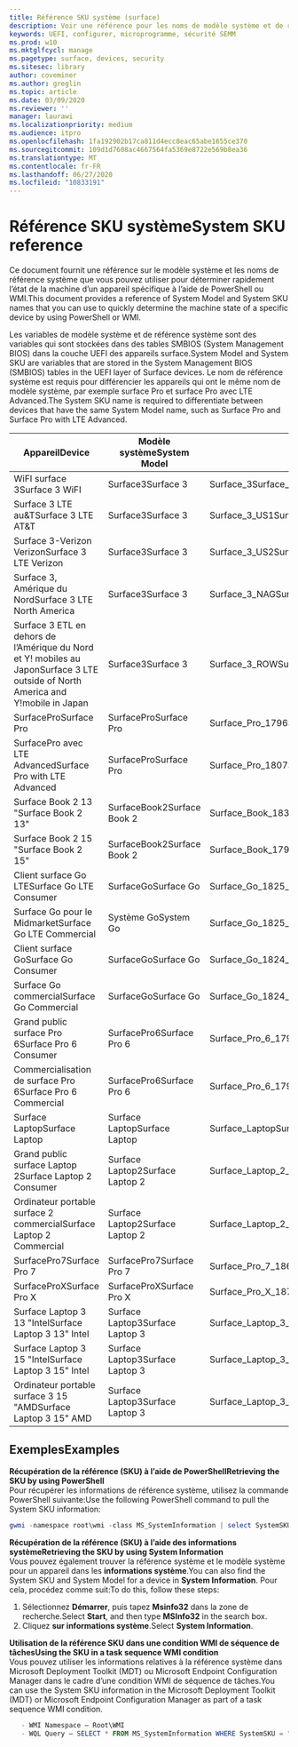 ```yaml
---
title: Référence SKU système (surface)
description: Voir une référence pour les noms de modèle système et de référence système.
keywords: UEFI, configurer, microprogramme, sécurité SEMM
ms.prod: w10
ms.mktglfcycl: manage
ms.pagetype: surface, devices, security
ms.sitesec: library
author: coveminer
ms.author: greglin
ms.topic: article
ms.date: 03/09/2020
ms.reviewer: ''
manager: laurawi
ms.localizationpriority: medium
ms.audience: itpro
ms.openlocfilehash: 1fa192902b17ca811d4ecc8eac65abe1655ce370
ms.sourcegitcommit: 109d1d7608ac4667564fa5369e8722e569b8ea36
ms.translationtype: MT
ms.contentlocale: fr-FR
ms.lasthandoff: 06/27/2020
ms.locfileid: "10833191"
---
```

# <span data-ttu-id="fccc2-104">Référence SKU système</span><span class="sxs-lookup"><span data-stu-id="fccc2-104">System SKU reference</span></span>

<span data-ttu-id="fccc2-105">Ce document fournit une référence sur le modèle système et les noms de référence système que vous pouvez utiliser pour déterminer rapidement l’état de la machine d’un appareil spécifique à l’aide de PowerShell ou WMI.</span><span class="sxs-lookup"><span data-stu-id="fccc2-105">This document provides a reference of System Model and System SKU names that you can use to quickly determine the machine state of a specific device by using PowerShell or WMI.</span></span>

<span data-ttu-id="fccc2-106">Les variables de modèle système et de référence système sont des variables qui sont stockées dans des tables SMBIOS (System Management BIOS) dans la couche UEFI des appareils surface.</span><span class="sxs-lookup"><span data-stu-id="fccc2-106">System Model and System SKU are variables that are stored in the System Management BIOS (SMBIOS) tables in the UEFI layer of Surface devices.</span></span> <span data-ttu-id="fccc2-107">Le nom de référence système est requis pour différencier les appareils qui ont le même nom de modèle système, par exemple surface Pro et surface Pro avec LTE Advanced.</span><span class="sxs-lookup"><span data-stu-id="fccc2-107">The System SKU name is required to differentiate between devices that have the same System Model name, such as Surface Pro and Surface Pro with LTE Advanced.</span></span> 

| <span data-ttu-id="fccc2-108">Appareil</span><span class="sxs-lookup"><span data-stu-id="fccc2-108">Device</span></span>   | <span data-ttu-id="fccc2-109">Modèle système</span><span class="sxs-lookup"><span data-stu-id="fccc2-109">System Model</span></span> | <span data-ttu-id="fccc2-110">Référence système</span><span class="sxs-lookup"><span data-stu-id="fccc2-110">System SKU</span></span>       |
| ---------- | ----------- | -------------- |
| <span data-ttu-id="fccc2-111">WiFI surface 3</span><span class="sxs-lookup"><span data-stu-id="fccc2-111">Surface 3 WiFI</span></span>                                               | <span data-ttu-id="fccc2-112">Surface3</span><span class="sxs-lookup"><span data-stu-id="fccc2-112">Surface 3</span></span>        | <span data-ttu-id="fccc2-113">Surface_3</span><span class="sxs-lookup"><span data-stu-id="fccc2-113">Surface_3</span></span>                        |
| <span data-ttu-id="fccc2-114">Surface 3 LTE au&T</span><span class="sxs-lookup"><span data-stu-id="fccc2-114">Surface 3 LTE AT&T</span></span>                                           | <span data-ttu-id="fccc2-115">Surface3</span><span class="sxs-lookup"><span data-stu-id="fccc2-115">Surface 3</span></span>        | <span data-ttu-id="fccc2-116">Surface_3_US1</span><span class="sxs-lookup"><span data-stu-id="fccc2-116">Surface_3_US1</span></span>                    |
| <span data-ttu-id="fccc2-117">Surface 3-Verizon Verizon</span><span class="sxs-lookup"><span data-stu-id="fccc2-117">Surface 3 LTE Verizon</span></span>                                        | <span data-ttu-id="fccc2-118">Surface3</span><span class="sxs-lookup"><span data-stu-id="fccc2-118">Surface 3</span></span>        | <span data-ttu-id="fccc2-119">Surface_3_US2</span><span class="sxs-lookup"><span data-stu-id="fccc2-119">Surface_3_US2</span></span>                    |
| <span data-ttu-id="fccc2-120">Surface 3, Amérique du Nord</span><span class="sxs-lookup"><span data-stu-id="fccc2-120">Surface 3 LTE North America</span></span>                                  | <span data-ttu-id="fccc2-121">Surface3</span><span class="sxs-lookup"><span data-stu-id="fccc2-121">Surface 3</span></span>        | <span data-ttu-id="fccc2-122">Surface_3_NAG</span><span class="sxs-lookup"><span data-stu-id="fccc2-122">Surface_3_NAG</span></span>                    |
| <span data-ttu-id="fccc2-123">Surface 3 ETL en dehors de l’Amérique du Nord et Y! mobiles au Japon</span><span class="sxs-lookup"><span data-stu-id="fccc2-123">Surface 3 LTE outside of North America and Y!mobile in Japan</span></span> | <span data-ttu-id="fccc2-124">Surface3</span><span class="sxs-lookup"><span data-stu-id="fccc2-124">Surface 3</span></span>        | <span data-ttu-id="fccc2-125">Surface_3_ROW</span><span class="sxs-lookup"><span data-stu-id="fccc2-125">Surface_3_ROW</span></span>                    |
| <span data-ttu-id="fccc2-126">SurfacePro</span><span class="sxs-lookup"><span data-stu-id="fccc2-126">Surface Pro</span></span>                                                  | <span data-ttu-id="fccc2-127">SurfacePro</span><span class="sxs-lookup"><span data-stu-id="fccc2-127">Surface Pro</span></span>      | <span data-ttu-id="fccc2-128">Surface_Pro_1796</span><span class="sxs-lookup"><span data-stu-id="fccc2-128">Surface_Pro_1796</span></span>                 |
| <span data-ttu-id="fccc2-129">SurfacePro avec LTE Advanced</span><span class="sxs-lookup"><span data-stu-id="fccc2-129">Surface Pro with LTE Advanced</span></span>                                | <span data-ttu-id="fccc2-130">SurfacePro</span><span class="sxs-lookup"><span data-stu-id="fccc2-130">Surface Pro</span></span>      | <span data-ttu-id="fccc2-131">Surface_Pro_1807</span><span class="sxs-lookup"><span data-stu-id="fccc2-131">Surface_Pro_1807</span></span>                 |
| <span data-ttu-id="fccc2-132">Surface Book 2 13 "</span><span class="sxs-lookup"><span data-stu-id="fccc2-132">Surface Book 2 13"</span></span>                                        | <span data-ttu-id="fccc2-133">SurfaceBook2</span><span class="sxs-lookup"><span data-stu-id="fccc2-133">Surface Book 2</span></span>   | <span data-ttu-id="fccc2-134">Surface_Book_1832</span><span class="sxs-lookup"><span data-stu-id="fccc2-134">Surface_Book_1832</span></span>                |
| <span data-ttu-id="fccc2-135">Surface Book 2 15 "</span><span class="sxs-lookup"><span data-stu-id="fccc2-135">Surface Book 2 15"</span></span>                                        | <span data-ttu-id="fccc2-136">SurfaceBook2</span><span class="sxs-lookup"><span data-stu-id="fccc2-136">Surface Book 2</span></span>   | <span data-ttu-id="fccc2-137">Surface_Book_1793</span><span class="sxs-lookup"><span data-stu-id="fccc2-137">Surface_Book_1793</span></span>                |
| <span data-ttu-id="fccc2-138">Client surface Go LTE</span><span class="sxs-lookup"><span data-stu-id="fccc2-138">Surface Go LTE Consumer</span></span>  | <span data-ttu-id="fccc2-139">SurfaceGo</span><span class="sxs-lookup"><span data-stu-id="fccc2-139">Surface Go</span></span> | <span data-ttu-id="fccc2-140">Surface_Go_1825_Consumer</span><span class="sxs-lookup"><span data-stu-id="fccc2-140">Surface_Go_1825_Consumer</span></span> |
| <span data-ttu-id="fccc2-141">Surface Go pour le Midmarket</span><span class="sxs-lookup"><span data-stu-id="fccc2-141">Surface Go LTE Commercial</span></span> | <span data-ttu-id="fccc2-142">Système Go</span><span class="sxs-lookup"><span data-stu-id="fccc2-142">System Go</span></span> | <span data-ttu-id="fccc2-143">Surface_Go_1825_Commercial</span><span class="sxs-lookup"><span data-stu-id="fccc2-143">Surface_Go_1825_Commercial</span></span> |
| <span data-ttu-id="fccc2-144">Client surface Go</span><span class="sxs-lookup"><span data-stu-id="fccc2-144">Surface Go Consumer</span></span>                                          | <span data-ttu-id="fccc2-145">SurfaceGo</span><span class="sxs-lookup"><span data-stu-id="fccc2-145">Surface Go</span></span>       | <span data-ttu-id="fccc2-146">Surface_Go_1824_Consumer</span><span class="sxs-lookup"><span data-stu-id="fccc2-146">Surface_Go_1824_Consumer</span></span>         |
| <span data-ttu-id="fccc2-147">Surface Go commercial</span><span class="sxs-lookup"><span data-stu-id="fccc2-147">Surface Go Commercial</span></span>                                        | <span data-ttu-id="fccc2-148">SurfaceGo</span><span class="sxs-lookup"><span data-stu-id="fccc2-148">Surface Go</span></span>       | <span data-ttu-id="fccc2-149">Surface_Go_1824_Commercial</span><span class="sxs-lookup"><span data-stu-id="fccc2-149">Surface_Go_1824_Commercial</span></span>       |
| <span data-ttu-id="fccc2-150">Grand public surface Pro 6</span><span class="sxs-lookup"><span data-stu-id="fccc2-150">Surface Pro 6 Consumer</span></span>                                       | <span data-ttu-id="fccc2-151">SurfacePro6</span><span class="sxs-lookup"><span data-stu-id="fccc2-151">Surface Pro 6</span></span>    | <span data-ttu-id="fccc2-152">Surface_Pro_6_1796_Consumer</span><span class="sxs-lookup"><span data-stu-id="fccc2-152">Surface_Pro_6_1796_Consumer</span></span>      |
| <span data-ttu-id="fccc2-153">Commercialisation de surface Pro 6</span><span class="sxs-lookup"><span data-stu-id="fccc2-153">Surface Pro 6 Commercial</span></span>                                     | <span data-ttu-id="fccc2-154">SurfacePro6</span><span class="sxs-lookup"><span data-stu-id="fccc2-154">Surface Pro 6</span></span>    | <span data-ttu-id="fccc2-155">Surface_Pro_6_1796_Commercial</span><span class="sxs-lookup"><span data-stu-id="fccc2-155">Surface_Pro_6_1796_Commercial</span></span>    |
| <span data-ttu-id="fccc2-156">Surface Laptop</span><span class="sxs-lookup"><span data-stu-id="fccc2-156">Surface Laptop</span></span>                                               | <span data-ttu-id="fccc2-157">Surface Laptop</span><span class="sxs-lookup"><span data-stu-id="fccc2-157">Surface Laptop</span></span>   | <span data-ttu-id="fccc2-158">Surface_Laptop</span><span class="sxs-lookup"><span data-stu-id="fccc2-158">Surface_Laptop</span></span>                   |
| <span data-ttu-id="fccc2-159">Grand public surface Laptop 2</span><span class="sxs-lookup"><span data-stu-id="fccc2-159">Surface Laptop 2 Consumer</span></span>                                    | <span data-ttu-id="fccc2-160">Surface Laptop2</span><span class="sxs-lookup"><span data-stu-id="fccc2-160">Surface Laptop 2</span></span> | <span data-ttu-id="fccc2-161">Surface_Laptop_2_1769_Consumer</span><span class="sxs-lookup"><span data-stu-id="fccc2-161">Surface_Laptop_2_1769_Consumer</span></span>   |
| <span data-ttu-id="fccc2-162">Ordinateur portable surface 2 commercial</span><span class="sxs-lookup"><span data-stu-id="fccc2-162">Surface Laptop 2 Commercial</span></span>                                  | <span data-ttu-id="fccc2-163">Surface Laptop2</span><span class="sxs-lookup"><span data-stu-id="fccc2-163">Surface Laptop 2</span></span> | <span data-ttu-id="fccc2-164">Surface_Laptop_2_1769_Commercial</span><span class="sxs-lookup"><span data-stu-id="fccc2-164">Surface_Laptop_2_1769_Commercial</span></span> |
| <span data-ttu-id="fccc2-165">SurfacePro7</span><span class="sxs-lookup"><span data-stu-id="fccc2-165">Surface Pro 7</span></span>                 | <span data-ttu-id="fccc2-166">SurfacePro7</span><span class="sxs-lookup"><span data-stu-id="fccc2-166">Surface Pro 7</span></span>    | <span data-ttu-id="fccc2-167">Surface_Pro_7_1866</span><span class="sxs-lookup"><span data-stu-id="fccc2-167">Surface_Pro_7_1866</span></span>         |
| <span data-ttu-id="fccc2-168">SurfaceProX</span><span class="sxs-lookup"><span data-stu-id="fccc2-168">Surface Pro X</span></span>                 | <span data-ttu-id="fccc2-169">SurfaceProX</span><span class="sxs-lookup"><span data-stu-id="fccc2-169">Surface Pro X</span></span>    | <span data-ttu-id="fccc2-170">Surface_Pro_X_1876</span><span class="sxs-lookup"><span data-stu-id="fccc2-170">Surface_Pro_X_1876</span></span>         |
| <span data-ttu-id="fccc2-171">Surface Laptop 3 13 "Intel</span><span class="sxs-lookup"><span data-stu-id="fccc2-171">Surface Laptop 3 13" Intel</span></span> | <span data-ttu-id="fccc2-172">Surface Laptop3</span><span class="sxs-lookup"><span data-stu-id="fccc2-172">Surface Laptop 3</span></span> | <span data-ttu-id="fccc2-173">Surface_Laptop_3_1867:1868</span><span class="sxs-lookup"><span data-stu-id="fccc2-173">Surface_Laptop_3_1867:1868</span></span> |
| <span data-ttu-id="fccc2-174">Surface Laptop 3 15 "Intel</span><span class="sxs-lookup"><span data-stu-id="fccc2-174">Surface Laptop 3 15" Intel</span></span> | <span data-ttu-id="fccc2-175">Surface Laptop3</span><span class="sxs-lookup"><span data-stu-id="fccc2-175">Surface Laptop 3</span></span> | <span data-ttu-id="fccc2-176">Surface_Laptop_3_1872</span><span class="sxs-lookup"><span data-stu-id="fccc2-176">Surface_Laptop_3_1872</span></span>      |
| <span data-ttu-id="fccc2-177">Ordinateur portable surface 3 15 "AMD</span><span class="sxs-lookup"><span data-stu-id="fccc2-177">Surface Laptop 3 15" AMD</span></span>   | <span data-ttu-id="fccc2-178">Surface Laptop3</span><span class="sxs-lookup"><span data-stu-id="fccc2-178">Surface Laptop 3</span></span> | <span data-ttu-id="fccc2-179">Surface_Laptop_3_1873</span><span class="sxs-lookup"><span data-stu-id="fccc2-179">Surface_Laptop_3_1873</span></span>      | 

## <span data-ttu-id="fccc2-180">Exemples</span><span class="sxs-lookup"><span data-stu-id="fccc2-180">Examples</span></span> 

**<span data-ttu-id="fccc2-181">Récupération de la référence (SKU) à l’aide de PowerShell</span><span class="sxs-lookup"><span data-stu-id="fccc2-181">Retrieving the SKU by using PowerShell</span></span>**  
<span data-ttu-id="fccc2-182">Pour récupérer les informations de référence système, utilisez la commande PowerShell suivante:</span><span class="sxs-lookup"><span data-stu-id="fccc2-182">Use the following PowerShell command to pull the System SKU information:</span></span>

 ``` powershell  
gwmi -namespace root\wmi -class MS_SystemInformation | select SystemSKU 
```

**<span data-ttu-id="fccc2-183">Récupération de la référence (SKU) à l’aide des informations système</span><span class="sxs-lookup"><span data-stu-id="fccc2-183">Retrieving the SKU by using System Information</span></span>**  
<span data-ttu-id="fccc2-184">Vous pouvez également trouver la référence système et le modèle système pour un appareil dans les **informations système**.</span><span class="sxs-lookup"><span data-stu-id="fccc2-184">You can also find the System SKU and System Model for a device in **System Information**.</span></span> <span data-ttu-id="fccc2-185">Pour cela, procédez comme suit:</span><span class="sxs-lookup"><span data-stu-id="fccc2-185">To do this, follow these steps:</span></span>

1. <span data-ttu-id="fccc2-186">Sélectionnez **Démarrer**, puis tapez **Msinfo32** dans la zone de recherche.</span><span class="sxs-lookup"><span data-stu-id="fccc2-186">Select **Start**, and then type **MSInfo32** in the search box.</span></span>  
1. <span data-ttu-id="fccc2-187">Cliquez **sur informations système**.</span><span class="sxs-lookup"><span data-stu-id="fccc2-187">Select **System Information**.</span></span>

**<span data-ttu-id="fccc2-188">Utilisation de la référence SKU dans une condition WMI de séquence de tâches</span><span class="sxs-lookup"><span data-stu-id="fccc2-188">Using the SKU in a task sequence WMI condition</span></span>**  
<span data-ttu-id="fccc2-189">Vous pouvez utiliser les informations relatives à la référence système dans Microsoft Deployment Toolkit (MDT) ou Microsoft Endpoint Configuration Manager dans le cadre d’une condition WMI de séquence de tâches.</span><span class="sxs-lookup"><span data-stu-id="fccc2-189">You can use the System SKU information in the Microsoft Deployment Toolkit (MDT) or Microsoft Endpoint Configuration Manager as part of a task sequence WMI condition.</span></span>

 ``` powershell  
    - WMI Namespace – Root\WMI
    - WQL Query – SELECT * FROM MS_SystemInformation WHERE SystemSKU = "Surface_Pro_1796"
 ``` 
